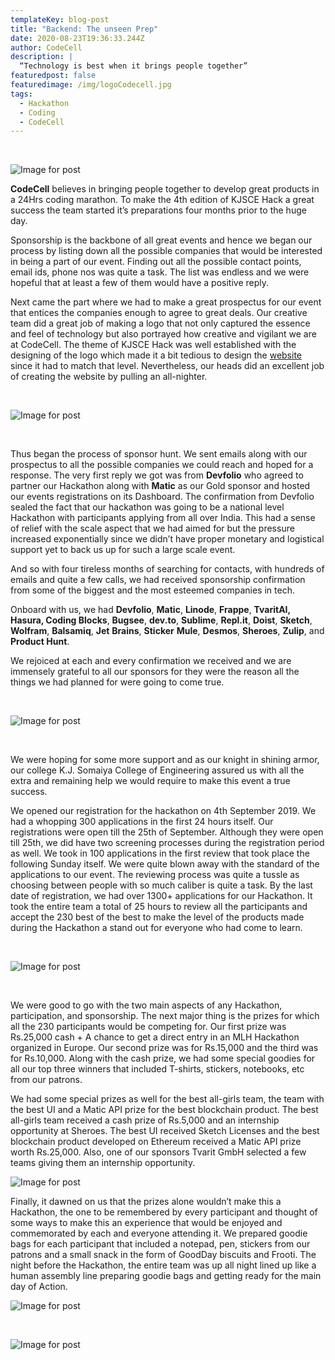```yaml
---
templateKey: blog-post
title: "Backend: The unseen Prep"
date: 2020-08-23T19:36:33.244Z
author: CodeCell
description: |
  “Technology is best when it brings people together”
featuredpost: false
featuredimage: /img/logoCodecell.jpg
tags:
  - Hackathon
  - Coding
  - CodeCell
---
```

<!--StartFragment-->

<br/>

![Image for post](https://miro.medium.com/max/3868/1*ymK8itoMF_FGYdF5EuWY6g.jpeg)
<br/>

**CodeCell** believes in bringing people together to develop great products in a 24Hrs coding marathon. To make the 4th edition of KJSCE Hack a great success the team started it’s preparations four months prior to the huge day.

Sponsorship is the backbone of all great events and hence we began our process by listing down all the possible companies that would be interested in being a part of our event. Finding out all the possible contact points, email ids, phone nos was quite a task. The list was endless and we were hopeful that at least a few of them would have a positive reply.

Next came the part where we had to make a great prospectus for our event that entices the companies enough to agree to great deals. Our creative team did a great job of making a logo that not only captured the essence and feel of technology but also portrayed how creative and vigilant we are at CodeCell. The theme of KJSCE Hack was well established with the designing of the logo which made it a bit tedious to design the [website](http://hack.kjscecodecell.com/) since it had to match that level. Nevertheless, our heads did an excellent job of creating the website by pulling an all-nighter.

<br/>

![Image for post](https://miro.medium.com/max/735/1*lXynEcULxAOgnFRl1kv2_A.gif)

<br/>

Thus began the process of sponsor hunt. We sent emails along with our prospectus to all the possible companies we could reach and hoped for a response. The very first reply we got was from **Devfolio** who agreed to partner our Hackathon along with **Matic** as our Gold sponsor and hosted our events registrations on its Dashboard. The confirmation from Devfolio sealed the fact that our hackathon was going to be a national level Hackathon with participants applying from all over India. This had a sense of relief with the scale aspect that we had aimed for but the pressure increased exponentially since we didn’t have proper monetary and logistical support yet to back us up for such a large scale event.

And so with four tireless months of searching for contacts, with hundreds of emails and quite a few calls, we had received sponsorship confirmation from some of the biggest and the most esteemed companies in tech.

Onboard with us, we had **Devfolio**, **Matic**, **Linode**, **Frappe**, **TvaritAI, Hasura, Coding Blocks**, **Bugsee**, **dev.to**, **Sublime**, **Repl.it**, **Doist**, **Sketch**, **Wolfram**, **Balsamiq**, **Jet** **Brains**, **Sticker** **Mule**, **Desmos**, **Sheroes**, **Zulip**, and **Product Hunt**.

We rejoiced at each and every confirmation we received and we are immensely grateful to all our sponsors for they were the reason all the things we had planned for were going to come true.

<br/>

![Image for post](https://miro.medium.com/max/1600/1*lZAmdpG31MRSMA2LxU8AVQ.jpeg)

<br/>

We were hoping for some more support and as our knight in shining armor, our college K.J. Somaiya College of Engineering assured us with all the extra and remaining help we would require to make this event a true success.

We opened our registration for the hackathon on 4th September 2019. We had a whopping 300 applications in the first 24 hours itself. Our registrations were open till the 25th of September. Although they were open till 25th, we did have two screening processes during the registration period as well. We took in 100 applications in the first review that took place the following Sunday itself. We were quite blown away with the standard of the applications to our event. The reviewing process was quite a tussle as choosing between people with so much caliber is quite a task. By the last date of registration, we had over 1300+ applications for our Hackathon. It took the entire team a total of 25 hours to review all the participants and accept the 230 best of the best to make the level of the products made during the Hackathon a stand out for everyone who had come to learn.

<br/>

![Image for post](https://miro.medium.com/max/1555/1*CXuWnCxjA0AG5NkT6ExpPg.jpeg)

<br/>

We were good to go with the two main aspects of any Hackathon, participation, and sponsorship. The next major thing is the prizes for which all the 230 participants would be competing for. Our first prize was Rs.25,000 cash + A chance to get a direct entry in an MLH Hackathon organized in Europe. Our second prize was for Rs.15,000 and the third was for Rs.10,000. Along with the cash prize, we had some special goodies for all our top three winners that included T-shirts, stickers, notebooks, etc from our patrons.

We had some special prizes as well for the best all-girls team, the team with the best UI and a Matic API prize for the best blockchain product. The best all-girls team received a cash prize of Rs.5,000 and an internship opportunity at Sheroes. The best UI received Sketch Licenses and the best blockchain product developed on Ethereum received a Matic API prize worth Rs.25,000. Also, one of our sponsors Tvarit GmbH selected a few teams giving them an internship opportunity.

![Image for post](https://miro.medium.com/max/1345/1*nCCD59hAOuHIZt5bXPECBQ.jpeg)

Finally, it dawned on us that the prizes alone wouldn’t make this a Hackathon, the one to be remembered by every participant and thought of some ways to make this an experience that would be enjoyed and commemorated by each and everyone attending it. We prepared goodie bags for each participant that included a notepad, pen, stickers from our patrons and a small snack in the form of GoodDay biscuits and Frooti. The night before the Hackathon, the entire team was up all night lined up like a human assembly line preparing goodie bags and getting ready for the main day of Action.

![Image for post](https://miro.medium.com/max/750/1*HFvw0qlDrkaXOHY_Gbh1DQ.gif)

<br/>

![Image for post](https://miro.medium.com/max/1356/1*R0_7EwssK5lZc60pgXjFFg.jpeg)

<!--EndFragment-->